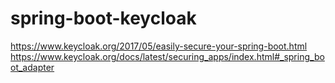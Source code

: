 # spring-boot-keycloak

https://www.keycloak.org/2017/05/easily-secure-your-spring-boot.html
https://www.keycloak.org/docs/latest/securing_apps/index.html#_spring_boot_adapter
